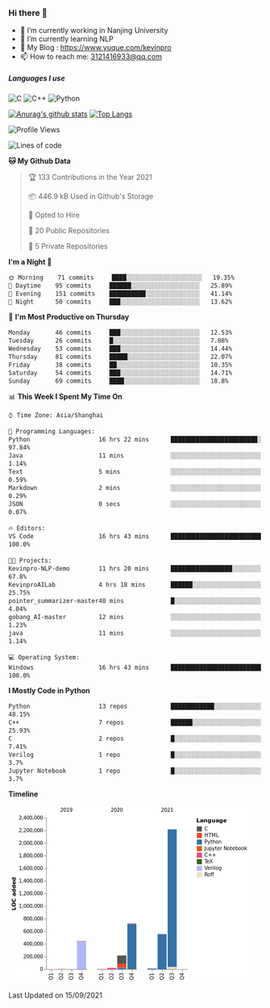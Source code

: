 ### Hi there 👋

- 🔭 I’m currently working in Nanjing University
- 🌱 I’m currently learning NLP
- 👯 My Blog : https://www.yuque.com/kevinpro
- 📫 How to reach me: 3121416933@qq.com

##### Languages I use
![C](https://img.shields.io/badge/-C-000000?style=flat&logo=c)
![C++](https://img.shields.io/badge/-C++-000000?style=flat&logo=c%2B%2B)
![Python](https://img.shields.io/badge/-Python-000000?style=flat&logo=python)

[![Anurag's github stats](https://github-readme-stats.vercel.app/api?username=Ricardokevins)](https://github.com/anuraghazra/github-readme-stats)
[![Top Langs](https://github-readme-stats.vercel.app/api/top-langs/?username=Ricardokevins)](https://github.com/anuraghazra/github-readme-stats)

<!--START_SECTION:waka-->
![Profile Views](http://img.shields.io/badge/Profile%20Views-1-blue)

![Lines of code](https://img.shields.io/badge/From%20Hello%20World%20I%27ve%20Written-4.2%20million%20lines%20of%20code-blue)

**🐱 My Github Data** 

> 🏆 133 Contributions in the Year 2021
 > 
> 📦 446.9 kB Used in Github's Storage 
 > 
> 💼 Opted to Hire
 > 
> 📜 20 Public Repositories 
 > 
> 🔑 5 Private Repositories  
 > 
**I'm a Night 🦉** 

```text
🌞 Morning    71 commits     ████░░░░░░░░░░░░░░░░░░░░░   19.35% 
🌆 Daytime    95 commits     ██████░░░░░░░░░░░░░░░░░░░   25.89% 
🌃 Evening    151 commits    ██████████░░░░░░░░░░░░░░░   41.14% 
🌙 Night      50 commits     ███░░░░░░░░░░░░░░░░░░░░░░   13.62%

```
📅 **I'm Most Productive on Thursday** 

```text
Monday       46 commits     ███░░░░░░░░░░░░░░░░░░░░░░   12.53% 
Tuesday      26 commits     █░░░░░░░░░░░░░░░░░░░░░░░░   7.08% 
Wednesday    53 commits     ███░░░░░░░░░░░░░░░░░░░░░░   14.44% 
Thursday     81 commits     █████░░░░░░░░░░░░░░░░░░░░   22.07% 
Friday       38 commits     ██░░░░░░░░░░░░░░░░░░░░░░░   10.35% 
Saturday     54 commits     ███░░░░░░░░░░░░░░░░░░░░░░   14.71% 
Sunday       69 commits     ████░░░░░░░░░░░░░░░░░░░░░   18.8%

```


📊 **This Week I Spent My Time On** 

```text
⌚︎ Time Zone: Asia/Shanghai

💬 Programming Languages: 
Python                   16 hrs 22 mins      ████████████████████████░   97.84% 
Java                     11 mins             ░░░░░░░░░░░░░░░░░░░░░░░░░   1.14% 
Text                     5 mins              ░░░░░░░░░░░░░░░░░░░░░░░░░   0.59% 
Markdown                 2 mins              ░░░░░░░░░░░░░░░░░░░░░░░░░   0.29% 
JSON                     0 secs              ░░░░░░░░░░░░░░░░░░░░░░░░░   0.07%

🔥 Editors: 
VS Code                  16 hrs 43 mins      █████████████████████████   100.0%

🐱‍💻 Projects: 
Kevinpro-NLP-demo        11 hrs 20 mins      █████████████████░░░░░░░░   67.8% 
KevinproAILab            4 hrs 18 mins       ██████░░░░░░░░░░░░░░░░░░░   25.75% 
pointer_summarizer-master40 mins             █░░░░░░░░░░░░░░░░░░░░░░░░   4.04% 
gobang_AI-master         12 mins             ░░░░░░░░░░░░░░░░░░░░░░░░░   1.23% 
java                     11 mins             ░░░░░░░░░░░░░░░░░░░░░░░░░   1.14%

💻 Operating System: 
Windows                  16 hrs 43 mins      █████████████████████████   100.0%

```

**I Mostly Code in Python** 

```text
Python                   13 repos            ████████████░░░░░░░░░░░░░   48.15% 
C++                      7 repos             ██████░░░░░░░░░░░░░░░░░░░   25.93% 
C                        2 repos             █░░░░░░░░░░░░░░░░░░░░░░░░   7.41% 
Verilog                  1 repo              █░░░░░░░░░░░░░░░░░░░░░░░░   3.7% 
Jupyter Notebook         1 repo              █░░░░░░░░░░░░░░░░░░░░░░░░   3.7%

```


**Timeline**

![Chart not found](https://raw.githubusercontent.com/Ricardokevins/Ricardokevins/master/charts/bar_graph.png) 


 Last Updated on 15/09/2021
<!--END_SECTION:waka-->
